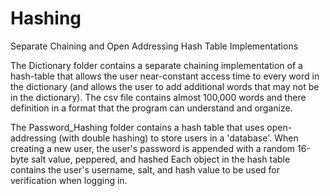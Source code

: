 # Hashing
Separate Chaining and Open Addressing Hash Table Implementations

The Dictionary folder contains a separate chaining implementation of a hash-table that allows the user near-constant access time to every word in the dictionary (and allows the user to add additional words that may not be in the dictionary).
The csv file contains almost 100,000 words and there definition in a format that the program can understand and organize.

The Password_Hashing folder contains a hash table that uses open-addressing (with double hashing) to store users in a 'database'.
When creating a new user, the user's password is appended with a random 16-byte salt value, peppered, and hashed
Each object in the hash table contains the user's username, salt, and hash value to be used for verification when logging in.
